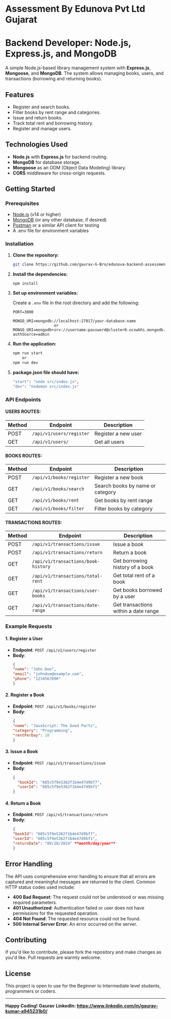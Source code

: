 # Assessment By Edunova Pvt Ltd Gujarat
# Backend Developer: Node.js, Express.js, and MongoDB

A simple Node.js-based library management system with **Express.js**, **Mongoose**, and **MongoDB**. The system allows managing books, users, and transactions (borrowing and returning books).

## Features
- Register and search books.
- Filter books by rent range and categories.
- Issue and return books.
- Track total rent and borrowing history.
- Register and manage users.

## Technologies Used
- **Node.js** with **Express.js** for backend routing.
- **MongoDB** for database storage.
- **Mongoose** as an ODM (Object Data Modeling) library.
- **CORS** middleware for cross-origin requests.

## Getting Started

### Prerequisites

- [Node.js](https://nodejs.org/) (v14 or higher)
- [MongoDB](https://www.mongodb.com/) (or any other database, if desired)
- [Postman](https://www.postman.com/) or a similar API client for testing
- A .env file for environment variables

### Installation

1. **Clone the repository:**
    ```bash
    git clone https://github.com/gaurav-G-Bro/edunova-backend-assessment.git
    ```

2. **Install the dependencies:**
    ```bash
    npm install
    ```

3. **Set up environment variables:**

   Create a `.env` file in the root directory and add the following:

    ```env
    PORT=3000

    MONGO_URI=mongodb://localhost:27017/your-database-name
                      or
    MONGO_URI=mongodb+srv://username:password@cluster0.ocxwbhi.mongodb.net/database_name?authSource=admin

    ```

4. **Run the application:**
    ```bash
    npm run start 
        or 
    npm run dev
    ```
5. **package.json file should have:**
    ```bash
    "start": "node src/index.js",
    "dev": "nodemon src/index.js"
    ```
 
### API Endpoints

#### USERS ROUTES:

| Method | Endpoint               	       | Description                                 |
|--------|-------------------------------------|---------------------------------------------|
| POST   | `/api/v1/users/register`            | Register a new user                         |
| GET    | `/api/v1/users/`         	       | Get all users                     	     |

#### BOOKS ROUTES:

| Method | Endpoint               	       | Description                                 |
|--------|-------------------------------------|---------------------------------------------|
| POST   | `/api/v1/books/register`    	       | Register a new book                         |
| GET    | `/api/v1/books/search`              | Search books by name or category            |
| GET    | `/api/v1/books/rent`                | Get books by rent range                     |
| GET    | `/api/v1/books/filter`              | Filter books by category                    |

#### TRANSACTIONS ROUTES:

| Method | Endpoint               	       | Description                                 |
|--------|-------------------------------------|---------------------------------------------|
| POST   | `/api/v1/transactions/issue`        | Issue a book                                |
| POST   | `/api/v1/transactions/return`       | Return a book            		     |
| GET    | `/api/v1/transactions/book-history` | Get borrowing history of a book             |
| GET    | `/api/v1/transactions/total-rent`   | Get total rent of a book                    |
| GET    | `/api/v1/transactions/user-books`   | Get books borrowed by a user                |
| GET    | `/api/v1/transactions/date-range`   | Get transactions within a date range        |

### Example Requests

#### 1. **Register a User**

- **Endpoint**: `POST /api/v1/users/register`
- **Body**:
    ```json
    {
  	"name": "John Doe",
  	"email": "johndoe@example.com",
  	"phone": "1234567890"
    }
    ```

#### 2. **Register a Book**

- **Endpoint**: `POST /api/v1/books/register`
- **Body**:
    ```json
    {
  	"name": "JavaScript: The Good Parts",
  	"category": "Programming",
  	"rentPerDay": 10
    }

    ```

#### 3. **Issue a Book**

- **Endpoint**: `POST /api/v1/transactions/issue`
- **Body**:
    ```json
    {
      "bookId": "605c5f9e5362f1b4e47d9bf7",
      "userId": "605c5f9e5362f1b4e47d9bf1"
    }
    ```

#### 4. **Return a Book**

- **Endpoint**: `POST /api/v1/transactions/return`
- **Body**:
    ```json
    {
	"bookId": "605c5f9e5362f1b4e47d9bf7",
  	"userId": "605c5f9e5362f1b4e47d9bf1",
  	"returnDate": "09/28/2024" **month/day/year**
    }
    ```

## Error Handling

The API uses comprehensive error handling to ensure that all errors are captured and meaningful messages are returned to the client. Common HTTP status codes used include:

- **400 Bad Request**: The request could not be understood or was missing required parameters.
- **401 Unauthorized**: Authentication failed or user does not have permissions for the requested operation.
- **404 Not Found**: The requested resource could not be found.
- **500 Internal Server Error**: An error occurred on the server.

## Contributing

If you'd like to contribute, please fork the repository and make changes as you'd like. Pull requests are warmly welcome.

## License

This project is open to use for the Beginner to Intermediate level students, programmers or coders.

---

**Happy Coding!**
**Gaurav**
**LinkedIn: https://www.linkedin.com/in/gaurav-kumar-a945231b0/**

